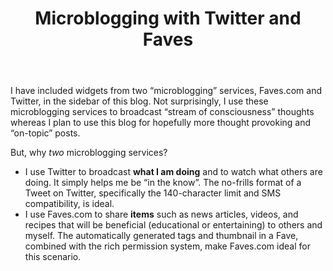 ﻿---
layout: post
title: Microblogging with Twitter and Faves
description: "Microblogging with Twitter and Faves."
modified: 2008-05-09
category: 
tags: [hosted software]
imagefeature:
comments: true
share: true
---
I have included widgets from two “microblogging” services, Faves.com and Twitter, in the sidebar of this blog. Not surprisingly, I use these microblogging services to broadcast “stream of consciousness” thoughts whereas I plan to use this blog for hopefully more thought provoking and “on-topic” posts.

But, why *two* microblogging services?

- I use Twitter to broadcast **what I am doing** and to watch what others are doing.  It simply helps me be “in the know”.  The no-frills format of a Tweet on Twitter, specifically the 140-character limit and SMS compatibility, is ideal.
- I use Faves.com to share **items** such as news articles, videos, and recipes that will be beneficial (educational or entertaining) to others and myself.  The automatically generated tags and thumbnail in a Fave, combined with the rich permission system, make Faves.com ideal for this scenario.